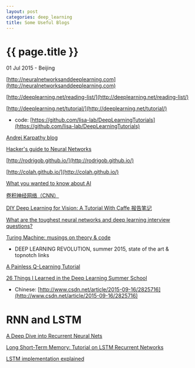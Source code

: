 ```yaml
---
layout: post
categories: deep_learning
title: Some Useful Blogs
---
```


{{ page.title }}
================

<p class="meta">01 Jul 2015 - Beijing</p>

[http://neuralnetworksanddeeplearning.com](http://neuralnetworksanddeeplearning.com)

[http://deeplearning.net/reading-list/](http://deeplearning.net/reading-list/)

[http://deeplearning.net/tutorial/](http://deeplearning.net/tutorial/)

- code: [https://github.com/lisa-lab/DeepLearningTutorials](https://github.com/lisa-lab/DeepLearningTutorials)

[Andrej Karpathy blog](http://karpathy.github.io/)

[Hacker's guide to Neural Networks](http://karpathy.github.io/neuralnets/)

[http://rodrigob.github.io/](http://rodrigob.github.io/)

[http://colah.github.io/](http://colah.github.io/)

[What you wanted to know about AI](http://fastml.com/what-you-wanted-to-know-about-ai/)

[卷积神经网络（CNN）](http://ibillxia.github.io/blog/2013/04/06/Convolutional-Neural-Networks/)

[DIY Deep Learning for Vision: A Tutorial With Caffe 报告笔记](http://frank19900731.github.io/wx/2014-12-04-diy-deep-learning-for-vision-a-tutorial-with-caffe-bao-gao-bi-ji.html)

[What are the toughest neural networks and deep learning interview questions?](https://www.quora.com/What-are-the-toughest-neural-networks-and-deep-learning-interview-questions)

[Turing Machine: musings on theory & code](https://vzn1.wordpress.com/2015/09/01/deep-learning-revolution-summer-2015-state-of-the-art-topnotch-links/)

- DEEP LEARNING REVOLUTION, summer 2015, state of the art & topnotch links

[A Painless Q-Learning Tutorial](http://mnemstudio.org/path-finding-q-learning-tutorial.htm)

[26 Things I Learned in the Deep Learning Summer School](http://www.marekrei.com/blog/26-things-i-learned-in-the-deep-learning-summer-school/)
- Chinese: [http://www.csdn.net/article/2015-09-16/2825716](http://www.csdn.net/article/2015-09-16/2825716)

# RNN and LSTM

[A Deep Dive into Recurrent Neural Nets](http://nikhilbuduma.com/2015/01/11/a-deep-dive-into-recurrent-neural-networks/)

[Long Short-Term Memory: Tutorial on LSTM Recurrent Networks](http://people.idsia.ch/~juergen/lstm/index.htm)

[LSTM implementation explained](http://apaszke.github.io/lstm-explained.html)
